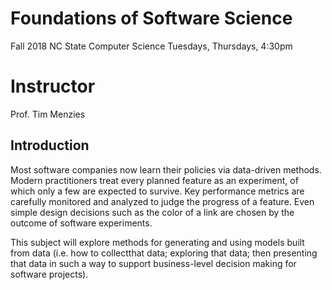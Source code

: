 # Foundations of Software Science

Fall 2018 
NC State 
Computer Science
Tuesdays, Thursdays, 4:30pm 

# Instructor

Prof. Tim Menzies

## Introduction

Most software companies now learn their policies via data-driven methods. Modern practitioners treat every planned feature as an experiment, of which only a few are expected to survive. Key performance metrics are carefully monitored and analyzed to judge the progress of a feature. Even simple design decisions such as the color of a link are chosen by the outcome of software experiments.

This subject will explore methods for generating and using models built from data (i.e. how to collectthat data; exploring that data; then presenting that data in such a way to support business-level decision making for software projects).
